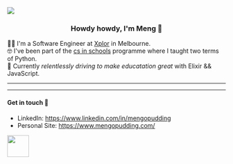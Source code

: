 
<img src="https://2eu.funnyjunk.com/hdgifs/Japan+pixel+art_467d07_6714311.mp4">


<h3 align="center"> Howdy howdy, I'm Meng 🤠 </h3>

👨‍💻 I'm a Software Engineer at [Xplor](https://ourxplor.com/) in Melbourne.<br />
🤓 I've been part of the [cs in schools](https://csinschools.com/) programme where I taught two terms of Python.<br />
🚀 Currently *relentlessly driving to make educatation great* with Elixir && JavaScript.<br />

-------------------------


-------------------------

#### Get in touch 👋
- LinkedIn: https://www.linkedin.com/in/mengopudding <br />
- Personal Site: https://www.mengopudding.com/ <br />

<img src="https://media.giphy.com/media/vFKqnCdLPNOKc/giphy.gif" height="50" width="50">
